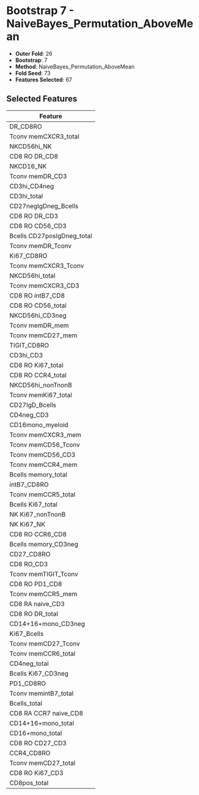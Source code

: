 # Bootstrap 7 - NaiveBayes_Permutation_AboveMean

- **Outer Fold**: 26
- **Bootstrap**: 7
- **Method**: NaiveBayes_Permutation_AboveMean
- **Fold Seed**: 73
- **Features Selected**: 67

## Selected Features

| Feature |
|---------|
| DR_CD8RO |
| Tconv memCXCR3_total |
| NKCD56hi_NK |
| CD8 RO DR_CD8 |
| NKCD16_NK |
| Tconv memDR_CD3 |
| CD3hi_CD4neg |
| CD3hi_total |
| CD27negIgDneg_Bcells |
| CD8 RO DR_CD3 |
| CD8 RO CD56_CD3 |
| Bcells CD27posIgDneg_total |
| Tconv memDR_Tconv |
| Ki67_CD8RO |
| Tconv memCXCR3_Tconv |
| NKCD56hi_total |
| Tconv memCXCR3_CD3 |
| CD8 RO intB7_CD8 |
| CD8 RO CD56_total |
| NKCD56hi_CD3neg |
| Tconv memDR_mem |
| Tconv memCD27_mem |
| TIGIT_CD8RO |
| CD3hi_CD3 |
| CD8 RO Ki67_total |
| CD8 RO CCR4_total |
| NKCD56hi_nonTnonB |
| Tconv memKi67_total |
| CD27IgD_Bcells |
| CD4neg_CD3 |
| CD16mono_myeloid |
| Tconv memCXCR3_mem |
| Tconv memCD56_Tconv |
| Tconv memCD56_CD3 |
| Tconv memCCR4_mem |
| Bcells memory_total |
| intB7_CD8RO |
| Tconv memCCR5_total |
| Bcells Ki67_total |
| NK Ki67_nonTnonB |
| NK Ki67_NK |
| CD8 RO CCR6_CD8 |
| Bcells memory_CD3neg |
| CD27_CD8RO |
| CD8 RO_CD3 |
| Tconv memTIGIT_Tconv |
| CD8 RO PD1_CD8 |
| Tconv memCCR5_mem |
| CD8 RA naive_CD3 |
| CD8 RO DR_total |
| CD14+16+mono_CD3neg |
| Ki67_Bcells |
| Tconv memCD27_Tconv |
| Tconv memCCR6_total |
| CD4neg_total |
| Bcells Ki67_CD3neg |
| PD1_CD8RO |
| Tconv memintB7_total |
| Bcells_total |
| CD8 RA CCR7 naive_CD8 |
| CD14+16+mono_total |
| CD16+mono_total |
| CD8 RO CD27_CD3 |
| CCR4_CD8RO |
| Tconv memCD27_total |
| CD8  RO Ki67_CD3 |
| CD8pos_total |
